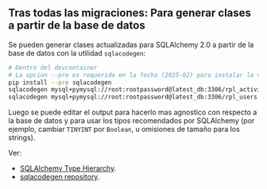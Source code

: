 ## Tras todas las migraciones: Para generar clases a partir de la base de datos

Se pueden generar clases actualizadas para SQLAlchemy 2.0 a partir de la base de datos con la utilidad `sqlacodegen`:

```bash
# Dentro del devcontainer
# La opcion --pre es requerida en la fecha (2025-02) para instalar la version 3.0.0rc5 que soporta SQLAlchemy 2.0
pip install --pre sqlacodegen
sqlacodegen mysql+pymysql://root:rootpassword@latest_db:3306/rpl_activities > autogenerated_rpl_activities.py
sqlacodegen mysql+pymysql://root:rootpassword@latest_db:3306/rpl_users > autogenerated_rpl_users.py
```

Luego se puede editar el output para hacerlo mas agnostico con respecto a la base de datos y para usar los tipos recomendados por SQLAlchemy (por ejemplo, cambiar `TINYINT` por `Boolean`, u omisiones de tamaño para los strings). 

Ver: 
- [SQLAlchemy Type Hierarchy](https://docs.sqlalchemy.org/en/20/core/type_basics.html).
- [sqlacodegen repository](https://github.com/agronholm/sqlacodegen).
